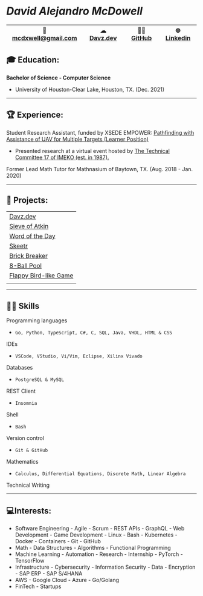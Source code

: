 # ***David Alejandro McDowell***
 
| 📧 mcdxwell@gmail.com | ☁ [Davz.dev](https://www.davz.dev) | 👨‍💻 [GitHub](https://github.com/mcdxwell) | 🌐 [Linkedin](https://www.linkedin.com/in/mcdxwell/) |
|-|-|-|-|

## **🎓 Education:**
**Bachelor of Science - Computer Science** 
- University of Houston-Clear Lake, Houston, TX. (Dec. 2021)
----

## **🏆 Experience:**
Student Research Assistant, funded by XSEDE EMPOWER: [Pathfinding with Assistance of UAV for Multiple Targets (Learner Position)](http://computationalscience.org/xsede-empower/positions/337)

- Presented research at a virtual event hosted by [The Technical Committee 17 of IMEKO (est. in 1987).](https://imeko.org/index.php/tc17-homepage) 

Former Lead Math Tutor for Mathnasium of Baytown, TX. (Aug. 2018 - Jan. 2020)

----

## **📑 Projects:**
  |                                                                            |
  | -------------------------------------------------------------------------- |
  | [Davz.dev](https://www.davz.dev)                                           |
  | [Sieve of Atkin](https://github.com/mcdxwell/sieve-of-atkin)               |
  | [Word of the Day](https://github.com/mcdxwell/wotd)                        |
  | [Skeetr](https://mcdxwell.github.io/skeetr/)                               |
  | [Brick Breaker](https://github.com/mcdxwell/school/tree/main/BrickBreaker) |
  | [8-Ball Pool](https://github.com/mcdxwell/school/tree/main/8BallPool)      |
  | [Flappy Bird-like Game](https://github.com/mcdxwell/school/tree/main/Birdy)|
  |                                                                            |

----

## **👨‍💻 Skills**

Programming languages 
- `Go, Python, TypeScript, C#, C, SQL, Java, VHDL, HTML & CSS`

IDEs
- `VSCode, VStudio, Vi/Vim, Eclipse, Xilinx Vivado`

Databases
- `PostgreSQL & MySQL`

REST Client
- `Insomnia`

Shell 
- `Bash`

Version control 
- `Git & GitHub`

Mathematics 
- `Calculus, Differential Equations, Discrete Math, Linear Algebra`

Technical Writing

----

## **💻Interests:**
- Software Engineering - Agile - Scrum - REST APIs - GraphQL - Web Development - Game Development - Linux - Bash - Kubernetes - Docker - Containers - Git - GitHub
- Math -  Data Structures - Algorithms - Functional Programming
- Machine Learning - Automation - Research - Internship - PyTorch - TensorFlow
- Infrastructure - Cybersecurity - Information Security - Data - Encryption - SAP ERP - SAP S/4HANA
- AWS - Google Cloud - Azure - Go/Golang
- FinTech - Startups

<!-- I see you peeking lol -->
<!-- <table>
<tr><th>Programming languages</th><th>Tools</th></tr>
<tr><td>

| **Experienced:**  | **Familiar:** |
| ----------------  | ------------  |
| Go                | MATLAB        |
| Python            | JavaScript    |
| TypeScript        | HTML/CSS      |
| C#                | C            |
| SQL               | Java          |
| VHDL              | Mathematica   |

</td><td>

| **Experienced:**  | **Familiar:**  |
| ----------------  | ------------   |
| VSCode            | Eclipse        |
| VI/VIM            | PowerShell     |
| Bash              | Unity          |
| Insomnia          | VStudio        |
| Git/GitHub        | Wireshark      |
|         -         |       -        |

</td></tr> </table>


  ### **Operating Systems**
  - Windows
  - Linux (Ubuntu)
  ### **Databases**
  - PostreSQL
  - MySQL
  
  ### **Math**
  - Calculus
  - Differential Equations
  - Discrete Math
  - Linear Algebra

  ### **Technical Writing**
---- -->




